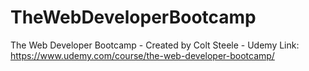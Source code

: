 # TheWebDeveloperBootcamp
The Web Developer Bootcamp - Created by Colt Steele - Udemy
Link: https://www.udemy.com/course/the-web-developer-bootcamp/
